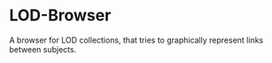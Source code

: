 # LOD-Browser
A browser for LOD collections, that tries to graphically represent links between subjects.
